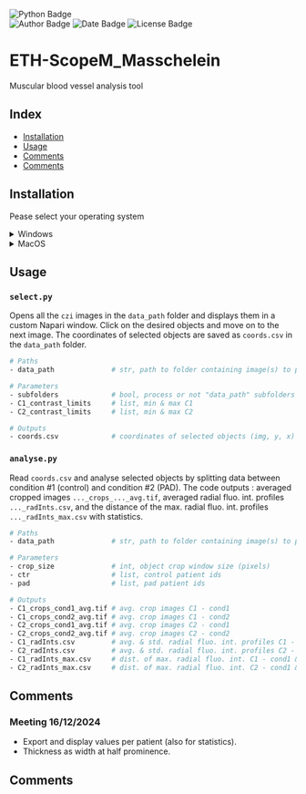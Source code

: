 ![Python Badge](https://img.shields.io/badge/Python-3.10-rgb(69%2C132%2C182)?logo=python&logoColor=rgb(149%2C157%2C165)&labelColor=rgb(50%2C60%2C65))  
![Author Badge](https://img.shields.io/badge/Author-Benoit%20Dehapiot-blue?labelColor=rgb(50%2C60%2C65)&color=rgb(149%2C157%2C165))
![Date Badge](https://img.shields.io/badge/Created-2023--06--27-blue?labelColor=rgb(50%2C60%2C65)&color=rgb(149%2C157%2C165))
![License Badge](https://img.shields.io/badge/Licence-GNU%20General%20Public%20License%20v3.0-blue?labelColor=rgb(50%2C60%2C65)&color=rgb(149%2C157%2C165))     

# ETH-ScopeM_Masschelein  
Muscular blood vessel analysis tool

## Index
- [Installation](#installation)
- [Usage](#usage)
- [Comments](#comments)
- [Comments](#comments)

## Installation

Pease select your operating system

<details> <summary>Windows</summary>  

### Step 1: Download this GitHub Repository 
- Click on the green `<> Code` button and download `ZIP` 
- Unzip the downloaded file to a desired location

### Step 2: Install Miniforge (Minimal Conda installer)
- Download and install [Miniforge](https://github.com/conda-forge/miniforge) for your operating system   
- Run the downloaded `.exe` file  
    - Select "Add Miniforge3 to PATH environment variable"  

### Step 3: Setup Conda 
- Open the newly installed Miniforge Prompt  
- Move to the downloaded GitHub repository
- Run the following command:  
```bash
mamba env create -f environment.yml
```
- Activate Conda environment:
```bash
conda activate Masschelein
```
Your prompt should now start with `(Masschelein)` instead of `(base)`

</details> 

<details> <summary>MacOS</summary>  

### Step 1: Download this GitHub Repository 
- Click on the green `<> Code` button and download `ZIP` 
- Unzip the downloaded file to a desired location

### Step 2: Install Miniforge (Minimal Conda installer)
- Download and install [Miniforge](https://github.com/conda-forge/miniforge) for your operating system   
- Open your terminal
- Move to the directory containing the Miniforge installer
- Run one of the following command:  
```bash
# Intel-Series
bash Miniforge3-MacOSX-x86_64.sh
# M-Series
bash Miniforge3-MacOSX-arm64.sh
```   

### Step 3: Setup Conda 
- Re-open your terminal 
- Move to the downloaded GitHub repository
- Run the following command: 
```bash
mamba env create -f environment.yml
```  
- Activate Conda environment:  
```bash
conda activate Masschelein
```
Your prompt should now start with `(Masschelein)` instead of `(base)`

</details>

## Usage

### `select.py`
Opens all the `czi` images in the `data_path` folder and displays them in a 
custom Napari window. Click on the desired objects and move on to the next 
image. The coordinates of selected objects are saved as `coords.csv` in the 
`data_path` folder.

```bash
# Paths
- data_path              # str, path to folder containing image(s) to process
```
```bash
# Parameters
- subfolders             # bool, process or not "data_path" subfolders
- C1_contrast_limits     # list, min & max C1
- C2_contrast_limits     # list, min & max C2
```
```bash
# Outputs
- coords.csv             # coordinates of selected objects (img, y, x)
```

### `analyse.py`
Read `coords.csv` and analyse selected objects by splitting data between
condition #1 (control) and condition #2 (PAD). The code outputs : averaged 
cropped images `..._crops_..._avg.tif`, averaged radial fluo. int. profiles
`..._radInts.csv`, and the distance of the max. radial fluo. int. profiles 
`..._radInts_max.csv` with statistics.

```bash
# Paths
- data_path              # str, path to folder containing image(s) to process
```
```bash
# Parameters
- crop_size              # int, object crop window size (pixels)
- ctr                    # list, control patient ids 
- pad                    # list, pad patient ids
```
```bash
# Outputs
- C1_crops_cond1_avg.tif # avg. crop images C1 - cond1
- C1_crops_cond2_avg.tif # avg. crop images C1 - cond2
- C2_crops_cond1_avg.tif # avg. crop images C2 - cond1
- C2_crops_cond2_avg.tif # avg. crop images C2 - cond2
- C1_radInts.csv         # avg. & std. radial fluo. int. profiles C1 - cond1 & cond2
- C2_radInts.csv         # avg. & std. radial fluo. int. profiles C2 - cond1 & cond2
- C1_radInts_max.csv     # dist. of max. radial fluo. int. C1 - cond1 & cond2 + stats
- C2_radInts_max.csv     # dist. of max. radial fluo. int. C2 - cond1 & cond2 + stats
```

## Comments 
### Meeting 16/12/2024
- Export and display values per patient (also for statistics).
- Thickness as width at half prominence.

## Comments